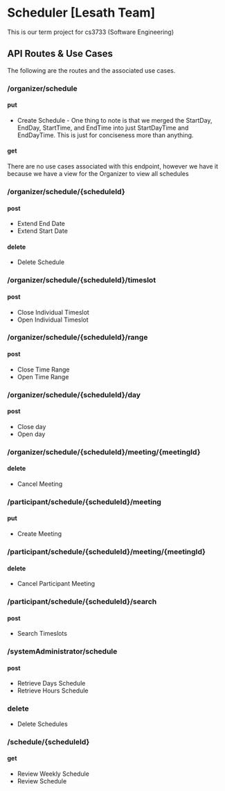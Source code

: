 # Scheduler [Lesath Team]

This is our term project for cs3733 (Software Engineering)

## API Routes & Use Cases
The following are the routes and the associated use cases.

### /organizer/schedule
#### put
* Create Schedule - One thing to note is that we merged the StartDay, EndDay,
  StartTime, and EndTime into just StartDayTime and EndDayTime. This is just for
	conciseness more than anything.

#### get
There are no use cases associated with this endpoint, however we have it because
we have a view for the Organizer to view all schedules


### /organizer/schedule/{scheduleId}
#### post
* Extend End Date
* Extend Start Date

#### delete
* Delete Schedule


### /organizer/schedule/{scheduleId}/timeslot
#### post
* Close Individual Timeslot
* Open Individual Timeslot


### /organizer/schedule/{scheduleId}/range
#### post
* Close Time Range
* Open Time Range


### /organizer/schedule/{scheduleId}/day
#### post
* Close day
* Open day


### /organizer/schedule/{scheduleId}/meeting/{meetingId}
#### delete
* Cancel Meeting


### /participant/schedule/{scheduleId}/meeting
#### put
*  Create Meeting


### /participant/schedule/{scheduleId}/meeting/{meetingId}
#### delete
* Cancel Participant Meeting


### /participant/schedule/{scheduleId}/search
#### post
* Search Timeslots


### /systemAdministrator/schedule
#### post
* Retrieve Days Schedule
* Retrieve Hours Schedule

### delete
* Delete Schedules


### /schedule/{scheduleId}
#### get
* Review Weekly Schedule
* Review Schedule
